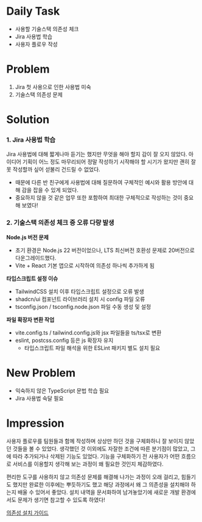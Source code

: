 # Daily Task
- 사용할 기술스택 의존성 체크
- Jira 사용법 학습
- 사용자 플로우 작성

# Problem
1. Jira 첫 사용으로 인한 사용법 미숙
2. 기술스택 의존성 문제

# Solution

### 1. Jira 사용법 학습
Jira 사용법에 대해 짧게나마 듣기는 했지만 무엇을 해야 할지 감이 잘 오지 않았다. 아이디어 기획이 어느 정도 마무리되어 정말 작성하기 시작해야 할 시기가 왔지만 괜히 잘못 작성할까 싶어 섣불리 건드릴 수 없었다. 
- 때문에 다른 반 친구에게 사용법에 대해 질문하여 구체적인 예시와 활용 방안에 대해 감을 잡을 수 있게 되었다.
- 중요하지 않을 것 같은 업무 또한 포함하여 최대한 구체적으로 작성하는 것이 중요해 보였다!

### 2. 기술스택 의존성 체크 중 오류 다량 발생

**Node.js 버전 문제**
- 초기 환경은 Node.js 22 버전이었으나, LTS 최신버전 호환성 문제로 20버전으로 다운그레이드했다.
- Vite + React 기본 앱으로 시작하여 의존성 하나씩 추가하게 됨

**타입스크립트 설정 이슈**
- TailwindCSS 설치 이후 타입스크립트 설정으로 오류 발생
- shadcn/ui 컴포넌트 라이브러리 설치 시 config 파일 오류
- tsconfig.json / tsconfig.node.json 파일 수동 생성 및 설정

**파일 확장자 변환 작업**
- vite.config.ts / tailwind.config.js와 jsx 파일들을 ts/tsx로 변환
- eslint, postcss.config 등은 js 확장자 유지
  - 타입스크립트 파일 해석을 위한 ESLint 패키지 별도 설치 필요

# New Problem
- 익숙하지 않은 TypeScript 문법 학습 필요
- Jira 사용법 숙달 필요

# Impression
사용자 플로우를 팀원들과 함께 작성하며 상상만 하던 것을 구체화하니 잘 보이지 않았던 것들을 볼 수 있었다. 생각했던 것 이외에도 자잘한 조건에 따른 분기점이 많았고, 그에 따라 추가되거나 삭제된 기능도 있었다. 기능을 구체화하기 전 사용자가 어떤 흐름으로 서비스를 이용할지 생각해 보는 과정이 왜 필요한 것인지 체감하였다. 

편리한 도구를 사용하지 않고 의존성 문제를 해결해 나가는 과정이 오래 걸리고, 힘들기도 했지만 완료한 이후에는 뿌듯하기도 했고 해당 과정에서 왜 그 의존성을 설치해야 하는지 배울 수 있어서 좋았다. 설치 내역을 문서화하여 남겨놓았기에 새로운 개발 환경에서도 문제가 생기면 참고할 수 있도록 하였다!

[의존성 설치 가이드](https://roasted-felidae-0b2.notion.site/17cb8cafeb1381e9837fca2ab20c2e21)
